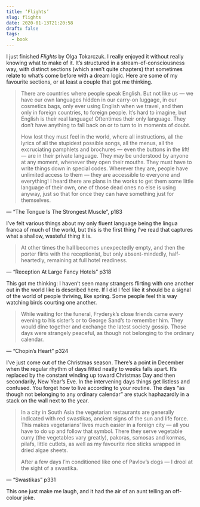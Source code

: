 ```yaml
---
title: ‘Flights’
slug: flights
date: 2020-01-13T21:20:58
draft: false
tags:
  - book
---
```


I just finished _Flights_ by Olga Tokarczuk. I really enjoyed it without really knowing what to make of it. It’s structured in a stream-of-consciousness way, with distinct sections (which aren’t quite chapters) that sometimes relate to what’s come before with a dream logic. Here are some of my favourite sections, or at least a couple that got me thinking.

> There are countries where people speak English. But not like us — we have our own languages hidden in our carry-on luggage, in our cosmetics bags, only ever using English when we travel, and then only in foreign countries, to foreign people. It’s hard to imagine, but English is their real language! Oftentimes their only language. They don’t have anything to fall back on or to turn to in moments of doubt.
>
> How lost they must feel in the world, where all instructions, all the lyrics of all the stupidest possible songs, all the menus, all the excruciating pamphlets and brochures — even the buttons in the lift! — are in their private language. They may be understood by anyone at any moment, whenever they open their mouths. They must have to write things down in special codes. Wherever they are, people have unlimited access to them — they are accessible to everyone and everything! I heard there are plans in the works to get them some little language of their own, one of those dead ones no else is using anyway, just so that for once they can have something just for themselves.

— “The Tongue Is The Strongest Muscle”, p183

I’ve felt various things about my only fluent language being the lingua franca of much of the world, but this is the first thing I’ve read that captures what a shallow, wasteful thing it is.

> At other times the hall becomes unexpectedly empty, and then the porter flirts with the receptionist, but only absent-mindedly, half-heartedly, remaining at full hotel readiness.

— “Reception At Large Fancy Hotels” p318

This got me thinking: I haven’t seen many strangers flirting with one another out in the world like is described here. If I did I feel like it should be a signal of the world of people thriving, like spring. Some people feel this way watching birds courting one another. 

> While waiting for the funeral, Fryderyk’s close friends came every evening to his sister’s or to George Sand’s to remember him. They would dine together and exchange the latest society gossip. Those days were strangely peaceful, as though not belonging to the ordinary calendar.

— “Chopin’s Heart” p324

I’ve just come out of the Christmas season. There’s a point in December when the regular rhythm of days fitted neatly to weeks falls apart. It’s replaced by the constant winding up toward Christmas Day and then secondarily, New Year’s Eve. In the intervening days things get listless and confused. You forget how to live according to your routine. The days “as though not belonging to any ordinary calendar” are stuck haphazardly in a stack on the wall next to the year.

> In a city in South Asia the vegetarian restaurants are generally indicated with red swastikas, ancient signs of the sun and life force. This makes vegetarians’ lives much easier in a foreign city — all you have to do up and follow that symbol. There they serve vegetable curry (the vegetables vary greatly), pakoras, samosas and kormas, pilafs, little cutlets, as well as my favourite rice sticks wrapped in dried algae sheets.
>
> After a few days I’m conditioned like one of Pavlov’s dogs — I drool at the sight of a swastika.

— “Swastikas” p331

This one just make me laugh, and it had the air of an aunt telling an off-colour joke.
